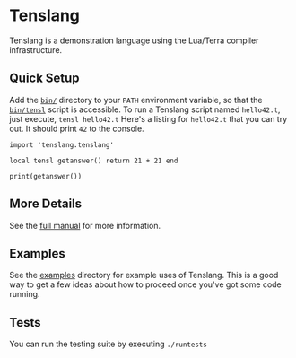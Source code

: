 
# Tenslang

Tenslang is a demonstration language using the Lua/Terra compiler
infrastructure.

## Quick Setup

Add the [`bin/`](bin) directory to your `PATH` environment variable, so that the [`bin/tensl`](bin/tensl) script is accessible.  To run a Tenslang script named `hello42.t`, just execute, 
```tensl hello42.t```
Here's a listing for `hello42.t` that you can try out.  It should print `42` to the console.
```
import 'tenslang.tenslang'

local tensl getanswer() return 21 + 21 end

print(getanswer())
```

## More Details

See the [full manual](docs/manual.md) for more information.

## Examples

See the [examples](examples) directory for example uses of Tenslang.  This is a good way to get a few ideas about how to proceed once you've got some code running.

## Tests

You can run the testing suite by executing
```./runtests```
